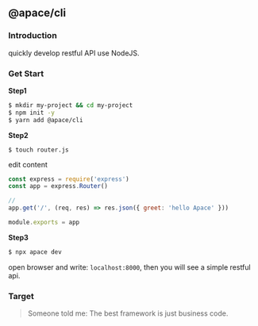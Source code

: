## @apace/cli

### Introduction

quickly develop restful API use NodeJS.

### Get Start

**Step1**

``` bash
$ mkdir my-project && cd my-project 
$ npm init -y
$ yarn add @apace/cli
```

**Step2**

`$ touch router.js`

edit content

``` js
const express = require('express')
const app = express.Router()

// 
app.get('/', (req, res) => res.json({ greet: 'hello Apace' }))

module.exports = app
```

**Step3**

``` bash
$ npx apace dev
```

open browser and write: `localhost:8000`, then you will see a simple restful api.

### Target

> Someone told me: The best framework is just business code.

